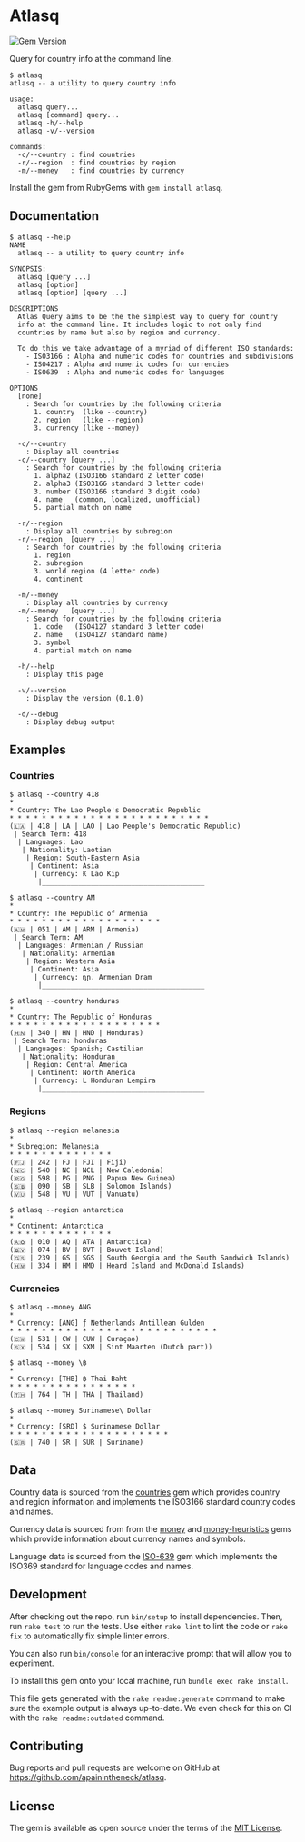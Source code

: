 # Atlasq
[![Gem Version](https://badge.fury.io/rb/atlasq.svg)](https://badge.fury.io/rb/atlasq)

Query for country info at the command line.

```console
$ atlasq 
atlasq -- a utility to query country info

usage:
  atlasq query...
  atlasq [command] query...
  atlasq -h/--help
  atlasq -v/--version

commands:
  -c/--country : find countries
  -r/--region  : find countries by region
  -m/--money   : find countries by currency

```

Install the gem from RubyGems with `gem install atlasq`.

## Documentation

```console
$ atlasq --help
NAME
  atlasq -- a utility to query country info

SYNOPSIS:
  atlasq [query ...]
  atlasq [option]
  atlasq [option] [query ...]

DESCRIPTIONS
  Atlas Query aims to be the the simplest way to query for country
  info at the command line. It includes logic to not only find
  countries by name but also by region and currency.

  To do this we take advantage of a myriad of different ISO standards:
    - ISO3166 : Alpha and numeric codes for countries and subdivisions
    - ISO4217 : Alpha and numeric codes for currencies
    - ISO639  : Alpha and numeric codes for languages

OPTIONS
  [none]
    : Search for countries by the following criteria
      1. country  (like --country)
      2. region   (like --region)
      3. currency (like --money)

  -c/--country
    : Display all countries
  -c/--country [query ...]
    : Search for countries by the following criteria
      1. alpha2 (ISO3166 standard 2 letter code)
      2. alpha3 (ISO3166 standard 3 letter code)
      3. number (ISO3166 standard 3 digit code)
      4. name   (common, localized, unofficial)
      5. partial match on name

  -r/--region
    : Display all countries by subregion
  -r/--region  [query ...]
    : Search for countries by the following criteria
      1. region
      2. subregion
      3. world region (4 letter code)
      4. continent

  -m/--money
    : Display all countries by currency
  -m/--money   [query ...]
    : Search for countries by the following criteria
      1. code   (ISO4127 standard 3 letter code)
      2. name   (ISO4127 standard name)
      3. symbol
      4. partial match on name

  -h/--help
    : Display this page

  -v/--version
    : Display the version (0.1.0)

  -d/--debug
    : Display debug output

```

## Examples

### Countries

```console
$ atlasq --country 418
*
* Country: The Lao People's Democratic Republic
* * * * * * * * * * * * * * * * * * * * * * * * *
(🇱🇦 | 418 | LA | LAO | Lao People's Democratic Republic)
 | Search Term: 418
  | Languages: Lao
   | Nationality: Laotian
    | Region: South-Eastern Asia
     | Continent: Asia
      | Currency: ₭ Lao Kip
       |________________________________________

```

```console
$ atlasq --country AM
*
* Country: The Republic of Armenia
* * * * * * * * * * * * * * * * * * *
(🇦🇲 | 051 | AM | ARM | Armenia)
 | Search Term: AM
  | Languages: Armenian / Russian
   | Nationality: Armenian
    | Region: Western Asia
     | Continent: Asia
      | Currency: դր. Armenian Dram
       |________________________________________

```

```console
$ atlasq --country honduras
*
* Country: The Republic of Honduras
* * * * * * * * * * * * * * * * * * *
(🇭🇳 | 340 | HN | HND | Honduras)
 | Search Term: honduras
  | Languages: Spanish; Castilian
   | Nationality: Honduran
    | Region: Central America
     | Continent: North America
      | Currency: L Honduran Lempira
       |________________________________________

```

### Regions

```console
$ atlasq --region melanesia
*
* Subregion: Melanesia
* * * * * * * * * * * * *
(🇫🇯 | 242 | FJ | FJI | Fiji)
(🇳🇨 | 540 | NC | NCL | New Caledonia)
(🇵🇬 | 598 | PG | PNG | Papua New Guinea)
(🇸🇧 | 090 | SB | SLB | Solomon Islands)
(🇻🇺 | 548 | VU | VUT | Vanuatu)

```

```console
$ atlasq --region antarctica
*
* Continent: Antarctica
* * * * * * * * * * * * *
(🇦🇶 | 010 | AQ | ATA | Antarctica)
(🇧🇻 | 074 | BV | BVT | Bouvet Island)
(🇬🇸 | 239 | GS | SGS | South Georgia and the South Sandwich Islands)
(🇭🇲 | 334 | HM | HMD | Heard Island and McDonald Islands)

```

### Currencies

```console
$ atlasq --money ANG
*
* Currency: [ANG] ƒ Netherlands Antillean Gulden
* * * * * * * * * * * * * * * * * * * * * * * * * *
(🇨🇼 | 531 | CW | CUW | Curaçao)
(🇸🇽 | 534 | SX | SXM | Sint Maarten (Dutch part))

```

```console
$ atlasq --money \฿
*
* Currency: [THB] ฿ Thai Baht
* * * * * * * * * * * * * * * *
(🇹🇭 | 764 | TH | THA | Thailand)

```

```console
$ atlasq --money Surinamese\ Dollar
*
* Currency: [SRD] $ Surinamese Dollar
* * * * * * * * * * * * * * * * * * * *
(🇸🇷 | 740 | SR | SUR | Suriname)

```

## Data

Country data is sourced from the [countries](https://github.com/countries/countries) gem which provides country and region information and implements the ISO3166 standard country codes and names.

Currency data is sourced from from the [money](https://github.com/RubyMoney/money) and [money-heuristics](https://github.com/RubyMoney/money-heuristics) gems which provide information about currency names and symbols.

Language data is sourced from the [ISO-639](https://github.com/xwmx/iso-639) gem which implements the ISO369 standard for language codes and names.

## Development

After checking out the repo, run `bin/setup` to install dependencies. Then, run `rake test` to run the tests. Use either `rake lint` to lint the code or `rake fix` to automatically fix simple linter errors.

You can also run `bin/console` for an interactive prompt that will allow you to experiment.

To install this gem onto your local machine, run `bundle exec rake install`.

This file gets generated with the `rake readme:generate` command to make sure the example output is always up-to-date. We even check for this on CI with the `rake readme:outdated` command.

## Contributing

Bug reports and pull requests are welcome on GitHub at https://github.com/apainintheneck/atlasq.

## License

The gem is available as open source under the terms of the [MIT License](https://opensource.org/licenses/MIT).
